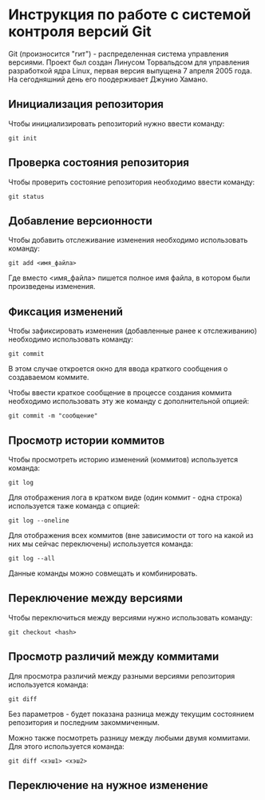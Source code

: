 # **Инструкция по работе с системой контроля версий Git**

Git (произносится "гит") - распределенная система управления версиями. Проект был создан Линусом Торвальдсом для управления разработкой ядра Linux, первая версия выпущена 7 апреля 2005 года. На сегодняшний день его поодерживает Джунио Хамано.

## Инициализация репозитория 

Чтобы инициализировать репозиторий нужно ввести команду:

    git init 

## Проверка состояния репозитория 

Чтобы проверить состояние репозитория необходимо ввести команду:

    git status

## Добавление версионности

Чтобы добавить отслеживание изменения необходимо использовать команду:

    git add <имя_файла>

Где вместо <имя_файла> пишется полное имя файла, в котором были произведены изменения.

## Фиксация изменений 

Чтобы зафиксировать изменения (добавленные ранее к отслеживанию) необходимо использовать команду: 

    git commit

В этом случае откроется окно для ввода краткого сообщения о создаваемом коммите.

Чтобы ввести краткое сообщение в процессе создания коммита необходимо использовать эту же команду с дополнительной опцией:

    git commit -m "сообщение"

## Просмотр истории коммитов 

Чтобы просмотреть историю изменений (коммитов) используется команда:

    git log

Для отображения лога в кратком виде (один коммит - одна строка) используется таже команда с опцией:

    git log --oneline

Для отображения всех коммитов (вне зависимости от того на какой из них мы сейчас переключены) используется команда:

    git log --all

Данные команды можно совмещать и комбинировать. 

## Переключение между версиями

Чтобы переключиться между версиями нужно использовать команду:

    git checkout <hash>

## Просмотр различий между коммитами 

Для просмотра различий между разными версиями репозитория используется команда:

    git diff

Без параметров - будет показана разница между текущим состоянием репозитория и последним закоммиченным.

Можно также посмотреть разницу между любыми двумя коммитами. Для этого используется команда:

    git diff <хэш1> <хэш2>

## Переключение на нужное изменение 
 